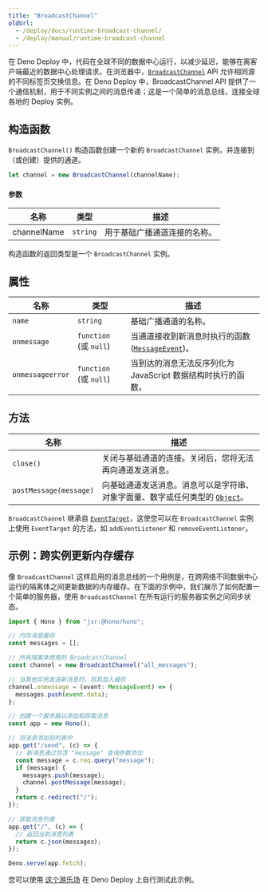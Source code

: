 ```yaml
---
title: "BroadcastChannel"
oldUrl:
  - /deploy/docs/runtime-broadcast-channel/
  - /deploy/manual/runtime-broadcast-channel
---
```


在 Deno Deploy 中，代码在全球不同的数据中心运行，以减少延迟，能够在离客户端最近的数据中心处理请求。在浏览器中，[`BroadcastChannel`](https://developer.mozilla.org/en-US/docs/Web/API/Broadcast_Channel_API) API 允许相同源的不同标签页交换信息。在 Deno Deploy 中，BroadcastChannel API 提供了一个通信机制，用于不同实例之间的消息传递；这是一个简单的消息总线，连接全球各地的 Deploy 实例。

## 构造函数

`BroadcastChannel()` 构造函数创建一个新的 `BroadcastChannel` 实例，并连接到（或创建）提供的通道。

```ts
let channel = new BroadcastChannel(channelName);
```

#### 参数

| 名称        | 类型     | 描述                                                         |
| ----------- | -------- | ------------------------------------------------------------ |
| channelName | `string` | 用于基础广播通道连接的名称。                                |

构造函数的返回类型是一个 `BroadcastChannel` 实例。

## 属性

| 名称             | 类型                   | 描述                                                                                                  |
| ---------------- | ---------------------- | ----------------------------------------------------------------------------------------------------- |
| `name`           | `string`               | 基础广播通道的名称。                                                                                  |
| `onmessage`      | `function` (或 `null`) | 当通道接收到新消息时执行的函数 ([`MessageEvent`][messageevent])。                                   |
| `onmessageerror` | `function` (或 `null`) | 当到达的消息无法反序列化为 JavaScript 数据结构时执行的函数。                                       |

## 方法

| 名称                   | 描述                                                                                                                        |
| ---------------------- | -------------------------------------------------------------------------------------------------------------------------- |
| `close()`              | 关闭与基础通道的连接。关闭后，您将无法再向通道发送消息。                                                              |
| `postMessage(message)` | 向基础通道发送消息。消息可以是字符串、对象字面量、数字或任何类型的 [`Object`][object]。                               |

`BroadcastChannel` 继承自 [`EventTarget`][eventtarget]，这使您可以在 `BroadcastChannel` 实例上使用 `EventTarget` 的方法，如 `addEventListener` 和 `removeEventListener`。

## 示例：跨实例更新内存缓存

像 `BroadcastChannel` 这样启用的消息总线的一个用例是，在跨网络不同数据中心运行的隔离体之间更新数据的内存缓存。在下面的示例中，我们展示了如何配置一个简单的服务器，使用 `BroadcastChannel` 在所有运行的服务器实例之间同步状态。

```ts
import { Hono } from "jsr:@hono/hono";

// 内存消息缓存
const messages = [];

// 所有隔离体使用的 BroadcastChannel
const channel = new BroadcastChannel("all_messages");

// 当其他实例发送新消息时，将其加入缓存
channel.onmessage = (event: MessageEvent) => {
  messages.push(event.data);
};

// 创建一个服务器以添加和获取消息
const app = new Hono();

// 将消息添加到列表中
app.get("/send", (c) => {
  // 新消息通过包含 "message" 查询参数添加
  const message = c.req.query("message");
  if (message) {
    messages.push(message);
    channel.postMessage(message);
  }
  return c.redirect("/");
});

// 获取消息列表
app.get("/", (c) => {
  // 返回当前消息列表
  return c.json(messages);
});

Deno.serve(app.fetch);
```

您可以使用 [这个游乐场](https://dash.deno.com/playground/broadcast-channel-example) 在 Deno Deploy 上自行测试此示例。

[eventtarget]: https://developer.mozilla.org/en-US/docs/Web/API/EventTarget
[messageevent]: https://developer.mozilla.org/en-US/docs/Web/API/MessageEvent
[object]: https://developer.mozilla.org/en-US/docs/Web/JavaScript/Reference/Global_Objects/Object